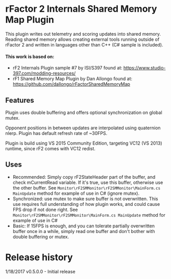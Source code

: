 # rFactor 2 Internals Shared Memory Map Plugin

This plugin writes out telemetry and scoring updates into shared memory.  Reading shared memory allows creating  external tools running outside of rFactor 2 and written in languages other than C++ (C# sample is included).

#### This work is based on:
  * rF2 Internals Plugin sample #7 by ISI/S397 found at: https://www.studio-397.com/modding-resources/
  * rF1 Shared Memory Map Plugin by Dan Allongo found at: https://github.com/dallongo/rFactorSharedMemoryMap

## Features
Plugin uses double buffering and offers optional synchronization on global mutex.

Opponent positions in between updates are interpolated using quaternion nlerp.  Plugin has default refresh rate of  ~30FPS.

Plugin is build using VS 2015 Community Edition, targeting VC12 (VS 2013) runtime, since rF2 comes with VC12 redist.

## Uses
  * Recommended: Simply copy rF2StateHeader part of the buffer, and check mCurrentRead variable.  If it's true, use this buffer, otherwise use the other buffer.  See `Monitor\rF2SMMonitor\rF2SMMonitor\MainForm.cs MainUpdate` method for example of use in C# (ignore mutex).
  * Synchronized: use mutex to make sure buffer is not overwritten. This use requires full understanding of how plugin works, and could cause FPS drop if not done right.  See `Monitor\rF2SMMonitor\rF2SMMonitor\MainForm.cs MainUpdate` method for example of use in C#
  * Basic: If 15FPS is enough, and you can tolerate partially overwritten buffer once in a while, simply read one buffer and don't bother with double buffering or mutex.

# Release history

1/18/2017 v0.5.0.0 - Initial release